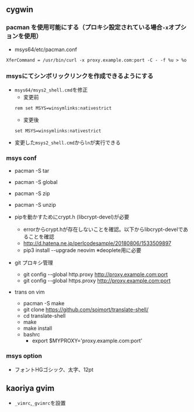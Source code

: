 ## cygwin

### pacman を使用可能にする（プロキシ設定されている場合`-x`オプションを使用）

- msys64/etc/pacman.conf
```
XferCommand = /usr/bin/curl -x proxy.example.com:port -C - -f %u > %o
```

### msysにてシンボリックリンクを作成できるようにする

- `msys64/msys2_shell.cmd`を修正
    - 変更前
    ```
    rem set MSYS=winsymlinks:nativestrict
    ```
    - 変更後
    ```
    set MSYS=winsymlinks:nativestrict
    ```
- 変更した`msys2_shell.cmd`から`ln`が実行できる

### msys conf

- pacman -S tar
- pacman -S global
- pacman -S zip
- pacman -S unzip
- pipを動かすためにcrypt.h (libcrypt-devel)が必要
    - errorからcrypt.hが存在しないことを確認。以下からlibcrypt-develであることを確認
    - http://d.hatena.ne.jp/perlcodesample/20180806/1533509897
    - pip3 install --upgrade neovim ※deoplete用に必要

- git プロキシ管理
    - git config --global http.proxy http://proxy.example.com:port
    - git config --global https.proxy http://proxy.example.com:port

- trans on vim
    - pacman -S make
    - git clone https://github.com/soimort/translate-shell/
    - cd translate-shell
    - make
    - make install
    - bashrc
        - export $MYPROXY='proxy.example.com:port'

### msys option

- フォントHGゴシック、太字、12pt

## kaoriya gvim

- `_vimrc`,`_gvimrc`を設置
